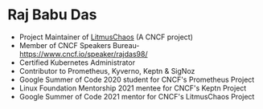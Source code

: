 # Raj Babu Das

- Project Maintainer of [LitmusChaos](https://github.com/litmuschaos) (A CNCF project)
- Member of CNCF Speakers Bureau- https://www.cncf.io/speaker/rajdas98/
- Certified Kubernetes Administrator
- Contributor to Prometheus, Kyverno, Keptn & SigNoz
- Google Summer of Code 2020 student for CNCF's Prometheus Project
- Linux Foundation Mentorship 2021 mentee for CNCF's Keptn Project
- Google Summer of Code 2021 mentor for CNCF's LitmusChaos Project
